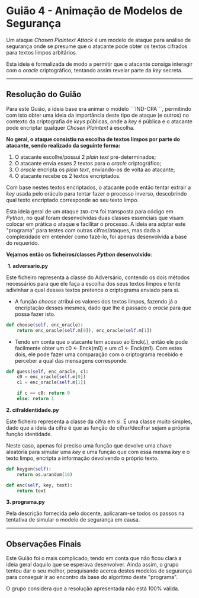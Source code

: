 # Guião 4 - Animação de Modelos de Segurança

Um ataque *Chosen Plaintext Attack* é um modelo de ataque para análise de segurança onde se presume que o atacante pode obter os textos cifrados para textos limpos arbitários.

Esta ideia é formalizada de modo a permitir que o atacante consiga interagir com o *oracle* criptográfico, tentando assim revelar parte da *key* secreta.

---

## Resolução do Guião

Para este Guião, a ideia base era animar o modelo \```IND-CPA```, permitindo com isto obter uma ideia da importância deste tipo de ataque (e outros) no contexto da criptografia de *keys* públicas, onde a *key* é pública e o atacante pode encriptar qualquer *Chosen Plaintext* à escolha.



**No geral, o ataque consistiu na escolha de textos limpos por parte do atacante, sendo realizado da seguinte forma:**

1. O atacante escolhe/possui 2 *plain text* pré-determinados;
2. O atacante envia esses 2 textos para o *oracle* criptográfico;
3. O *oracle* encripta os *plain text*, enviando-os de volta ao atacante;
4. O atacante recebe os 2 textos encriptados.



Com base nestes textos encriptados, o atacante pode então tentar extrair a *key* usada pelo oráculo para tentar fazer o processo inverso, descobrindo qual texto encriptado corresponde ao seu texto limpo.

Esta ideia geral de um ataque ```IND-CPA``` foi transposta para código em *Python*, no qual foram desenvolvidas duas classes essenciais que visam colocar em prática o ataque e facilitar o processo. A ideia era adptar este "programa" para testes com outras cifras/ataques, mas dada a complexidade em entender como fazê-lo, foi apenas desenvolvida a base do requerido. 



**Vejamos então os ficheiros/classes *Python* desenvolvido**:



​	**1. adversario.py**

Este ficheiro representa a classe do Adversário, contendo os dois métodos necessários para que ele faça a escolha dos seus textos limpos e tente adivinhar a qual desses textos pretence o criptograma enviado para si.



- A função *choose* atribui os valores dos textos limpos, fazendo já a encriptação desses mesmos, dado que lhe é passado o *oracle* para que possa fazer isto.

```python
def choose(self, enc_oracle):
    return enc_oracle(self.m[0]), enc_oracle(self.m[1])
```

- Tendo em conta que o atacante tem acesso ao Enck(.), então ele pode facilmente obter um c0 <- Enck(m0) e um c1 <- Enck(m1). Com estes dois, ele pode fazer uma comparação com o criptograma recebido e perceber a qual das mensagens corresponde.

```python
def guess(self, enc_oracle, c):
    c0 = enc_oracle(self.m[0])
    c1 = enc_oracle(self.m[1])

    if c == c0: return 0
    else: return 1
```

**2. cifraIdentidade.py**

Este ficheiro representa a classe da cifra em si. É uma classe muito simples, dado que a ideia da cifra é que as função de cifrar/decifrar sejam a própria função identidade. 

Neste caso, apenas foi preciso uma função que devolve uma chave aleatória para simular uma *key* e uma função que com essa mesma *key* e o texto limpo, encripta a informação devolvendo o próprio texto.

```python
def keygen(self):
    return os.urandom(16)

def enc(self, key, text):
    return text
```

**3. programa.py**

Pela descrição fornecida pelo docente, aplicaram-se todos os passos na tentativa de simular o modelo de segurança em causa.

---

## Observações Finais

Este Guião foi o mais complicado, tendo em conta que não ficou clara a ideia geral daquilo que se esperava desenvolver. Ainda assim, o grupo tentou dar o seu melhor, pesquisando acerca destes modelos de segurança para conseguir ir ao encontro da base do algoritmo deste "programa".

O grupo considera que a resolução apresentada não está 100% válida.
